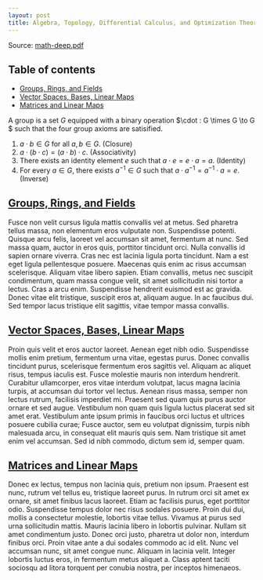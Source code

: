 ```yaml
---
layout: post
title: Algebra, Topology, Differential Calculus, and Optimization Theory For Computer Science and Machine Learning
---
```


Source: [math-deep.pdf](https://www.cis.upenn.edu/~jean/math-deep.pdf)


## Table of contents
- [Groups, Rings, and Fields](#2)
- [Vector Spaces, Bases, Linear Maps](#3)
- [Matrices and Linear Maps](#4)

A group is a set $G$ equipped with a binary operation $\cdot : G \times G \to G $ such that the four group axioms are satisified. 
1. $a \cdot b \in G$ for all $a, b \in G$. (Closure)
2. $a \cdot \left( b \cdot c \right) =   \left(a \cdot b  \right)\cdot c$. (Associativity)
3. There exists an identity element $e$ such that $a \cdot e = e \cdot a = a$. (Identity)
4. For every $a \in G$, there exists $a^{-1} \in G$ such that $a \cdot a^{-1} = a^{-1} \cdot a = e$. (Inverse)

## [Groups, Rings, and Fields](#2)

Fusce non velit cursus ligula mattis convallis vel at metus. Sed pharetra tellus massa, non elementum eros vulputate non. Suspendisse potenti. Quisque arcu felis, laoreet vel accumsan sit amet, fermentum at nunc. Sed massa quam, auctor in eros quis, porttitor tincidunt orci. Nulla convallis id sapien ornare viverra. Cras nec est lacinia ligula porta tincidunt. Nam a est eget ligula pellentesque posuere. Maecenas quis enim ac risus accumsan scelerisque. Aliquam vitae libero sapien. Etiam convallis, metus nec suscipit condimentum, quam massa congue velit, sit amet sollicitudin nisi tortor a lectus. Cras a arcu enim. Suspendisse hendrerit euismod est ac gravida. Donec vitae elit tristique, suscipit eros at, aliquam augue. In ac faucibus dui. Sed tempor lacus tristique elit sagittis, vitae tempor massa convallis.

## [Vector Spaces, Bases, Linear Maps](#3)

Proin quis velit et eros auctor laoreet. Aenean eget nibh odio. Suspendisse mollis enim pretium, fermentum urna vitae, egestas purus. Donec convallis tincidunt purus, scelerisque fermentum eros sagittis vel. Aliquam ac aliquet risus, tempus iaculis est. Fusce molestie mauris non interdum hendrerit. Curabitur ullamcorper, eros vitae interdum volutpat, lacus magna lacinia turpis, at accumsan dui tortor vel lectus. Aenean risus massa, semper non lectus rutrum, facilisis imperdiet mi. Praesent sed quam quis purus auctor ornare et sed augue. Vestibulum non quam quis ligula luctus placerat sed sit amet erat. Vestibulum ante ipsum primis in faucibus orci luctus et ultrices posuere cubilia curae; Fusce auctor, sem eu volutpat dignissim, turpis nibh malesuada arcu, in consequat elit mauris quis sem. Nam tristique sit amet enim vel accumsan. Sed id nibh commodo, dictum sem id, semper quam.

## [Matrices and Linear Maps](#4)

Donec ex lectus, tempus non lacinia quis, pretium non ipsum. Praesent est nunc, rutrum vel tellus eu, tristique laoreet purus. In rutrum orci sit amet ex ornare, sit amet finibus lacus laoreet. Etiam ac facilisis purus, eget porttitor odio. Suspendisse tempus dolor nec risus sodales posuere. Proin dui dui, mollis a consectetur molestie, lobortis vitae tellus. Vivamus at purus sed urna sollicitudin mattis. Mauris lacinia libero in lobortis pulvinar. Nullam sit amet condimentum justo. Donec orci justo, pharetra ut dolor non, interdum finibus orci. Proin vitae ante a dui sodales commodo ac id elit. Nunc vel accumsan nunc, sit amet congue nunc. Aliquam in lacinia velit. Integer lobortis luctus eros, in fermentum metus aliquet a. Class aptent taciti sociosqu ad litora torquent per conubia nostra, per inceptos himenaeos.


<!-- 

    [NbConvertApp] Converting notebook post.ipynb to markdown
    [NbConvertApp] Writing 458 bytes to math-deep.md


    [NbConvertApp] Converting notebook post.ipynb to markdown
    [NbConvertApp] Writing 244 bytes to _posts/2022-12-24-Seven Samurai 1954.md


-->
